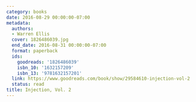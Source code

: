 ```yaml
---
category: books
date: 2016-08-29 00:00:00-07:00
metadata:
  authors:
  - Warren Ellis
  cover: 1826486039.jpg
  end_date: 2016-08-31 00:00:00-07:00
  format: paperback
  ids:
    goodreads: '1826486039'
    isbn_10: '1632157209'
    isbn_13: '9781632157201'
  link: https://www.goodreads.com/book/show/29584610-injection-vol-2
  status: read
title: Injection, Vol. 2
---
```

